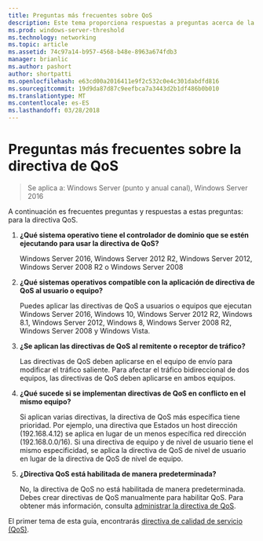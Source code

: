 ```yaml
---
title: Preguntas más frecuentes sobre QoS
description: Este tema proporciona respuestas a preguntas acerca de la directiva de calidad de servicio (QoS) en Windows Server 2016.
ms.prod: windows-server-threshold
ms.technology: networking
ms.topic: article
ms.assetid: 74c97a14-b957-4568-b48e-8963a674fdb3
manager: brianlic
ms.author: pashort
author: shortpatti
ms.openlocfilehash: e63cd00a2016411e9f2c532c0e4c301dabdfd816
ms.sourcegitcommit: 19d9da87d87c9eefbca7a3443d2b1df486b0b010
ms.translationtype: MT
ms.contentlocale: es-ES
ms.lasthandoff: 03/28/2018
---
```

# <a name="qos-policy-frequently-asked-questions"></a>Preguntas más frecuentes sobre la directiva de QoS

>Se aplica a: Windows Server (punto y anual canal), Windows Server 2016

A continuación es frecuentes preguntas y respuestas a estas preguntas: para la directiva QoS.
  
1.  **¿Qué sistema operativo tiene el controlador de dominio que se estén ejecutando para usar la directiva de QoS?**
  
     Windows Server 2016, Windows Server 2012 R2, Windows Server 2012, Windows Server 2008 R2 o Windows Server 2008

2.  **¿Qué sistemas operativos compatible con la aplicación de directiva de QoS al usuario o equipo?**

     Puedes aplicar las directivas de QoS a usuarios o equipos que ejecutan Windows Server 2016, Windows 10, Windows Server 2012 R2, Windows 8.1, Windows Server 2012, Windows 8, Windows Server 2008 R2, Windows Server 2008 y Windows Vista.

3.  **¿Se aplican las directivas de QoS al remitente o receptor de tráfico?**

     Las directivas de QoS deben aplicarse en el equipo de envío para modificar el tráfico saliente. Para afectar el tráfico bidireccional de dos equipos, las directivas de QoS deben aplicarse en ambos equipos.

4.  **¿Qué sucede si se implementan directivas de QoS en conflicto en el mismo equipo?**  
  
     Si aplican varias directivas, la directiva de QoS más específica tiene prioridad. Por ejemplo, una directiva que Estados un host dirección (192.168.4.12) se aplica en lugar de un menos específica red dirección (192.168.0.0/16). Si una directiva de equipo y de nivel de usuario tiene el mismo especificidad, se aplica la directiva de QoS de nivel de usuario en lugar de la directiva de QoS de nivel de equipo. 

5.  **¿Directiva QoS está habilitada de manera predeterminada?**

     No, la directiva de QoS no está habilitada de manera predeterminada. Debes crear directivas de QoS manualmente para habilitar QoS.  Para obtener más información, consulta [administrar la directiva de QoS](qos-policy-manage.md).

El primer tema de esta guía, encontrarás [directiva de calidad de servicio (QoS)](qos-policy-top.md).
